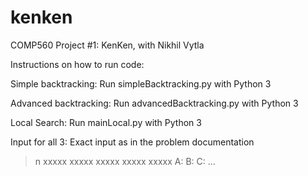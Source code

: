 # kenken
COMP560 Project #1: KenKen, with Nikhil Vytla

Instructions on how to run code:

Simple backtracking:
Run simpleBacktracking.py with Python 3 

Advanced backtracking:
Run advancedBacktracking.py with Python 3

Local Search:
Run mainLocal.py with Python 3

Input for all 3:
Exact input as in the problem documentation

> n
> xxxxx
> xxxxx
> xxxxx
> xxxxx
> xxxxx
> A:
> B:
> C:
> ...
